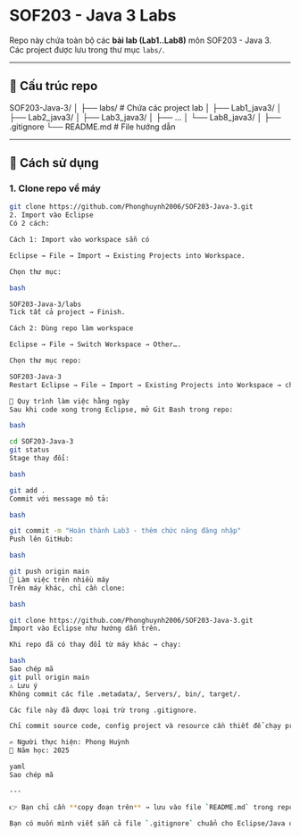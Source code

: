 # SOF203 - Java 3 Labs

Repo này chứa toàn bộ các **bài lab (Lab1..Lab8)** môn SOF203 - Java 3.  
Các project được lưu trong thư mục `labs/`.

---
## 📌 Cấu trúc repo
SOF203-Java-3/
│
├── labs/ # Chứa các project lab
│ ├── Lab1_java3/
│ ├── Lab2_java3/
│ ├── Lab3_java3/
│ ├── ...
│ └── Lab8_java3/
│
├── .gitignore
└── README.md # File hướng dẫn


---

## 🚀 Cách sử dụng

### 1. Clone repo về máy
```bash
git clone https://github.com/Phonghuynh2006/SOF203-Java-3.git
2. Import vào Eclipse
Có 2 cách:

Cách 1: Import vào workspace sẵn có

Eclipse → File → Import → Existing Projects into Workspace.

Chọn thư mục:

bash

SOF203-Java-3/labs
Tick tất cả project → Finish.

Cách 2: Dùng repo làm workspace

Eclipse → File → Switch Workspace → Other….

Chọn thư mục repo:

SOF203-Java-3
Restart Eclipse → File → Import → Existing Projects into Workspace → chọn labs/.

📝 Quy trình làm việc hằng ngày
Sau khi code xong trong Eclipse, mở Git Bash trong repo:

bash

cd SOF203-Java-3
git status
Stage thay đổi:

bash

git add .
Commit với message mô tả:

bash

git commit -m "Hoàn thành Lab3 - thêm chức năng đăng nhập"
Push lên GitHub:

bash

git push origin main
🔄 Làm việc trên nhiều máy
Trên máy khác, chỉ cần clone:

bash

git clone https://github.com/Phonghuynh2006/SOF203-Java-3.git
Import vào Eclipse như hướng dẫn trên.

Khi repo đã có thay đổi từ máy khác → chạy:

bash
Sao chép mã
git pull origin main
⚠️ Lưu ý
Không commit các file .metadata/, Servers/, bin/, target/.

Các file này đã được loại trừ trong .gitignore.

Chỉ commit source code, config project và resource cần thiết để chạy project.

✍️ Người thực hiện: Phong Huỳnh
📅 Năm học: 2025

yaml
Sao chép mã

---

👉 Bạn chỉ cần **copy đoạn trên** → lưu vào file `README.md` trong repo của bạn.  

Bạn có muốn mình viết sẵn cả file `.gitignore` chuẩn cho Eclipse/Java để bạn copy vào repo cùng lúc không?






